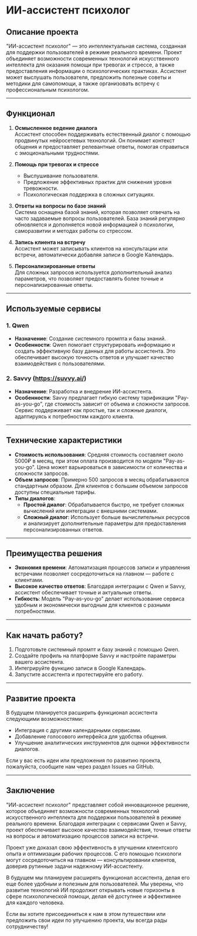# ИИ-ассистент психолог

## Описание проекта

"ИИ-ассистент психолог" — это интеллектуальная система, созданная для поддержки пользователей в режиме реального времени. Проект объединяет возможности современных технологий искусственного интеллекта для оказания помощи при тревогах и стрессе, а также предоставления информации о психологических практиках. Ассистент может выслушать пользователя, предложить полезные советы и методики для самопомощи, а также организовать встречу с профессиональным психологом.

---

## Функционал

1. **Осмысленное ведение диалога**  
   Ассистент способен поддерживать естественный диалог с помощью продвинутых нейросетевых технологий. Он понимает контекст общения и предоставляет релевантные ответы, помогая справиться с эмоциональными трудностями.

2. **Помощь при тревогах и стрессе**  
   - Выслушивание пользователя.
   - Предложение эффективных практик для снижения уровня тревожности.
   - Психологическая поддержка в сложных ситуациях.

3. **Ответы на вопросы по базе знаний**  
   Система оснащена базой знаний, которая позволяет отвечать на часто задаваемые вопросы пользователей. База знаний регулярно обновляется и дополняется новой информацией о психологии, саморазвитии и методах работы со стрессом.

4. **Запись клиента на встречу**  
   Ассистент может записывать клиентов на консультации или встречи, автоматически добавляя записи в Google Календарь.

5. **Персонализированные ответы**  
   Для сложных запросов используется дополнительный анализ параметров, что позволяет предоставлять более точные и персонализированные ответы.

---

## Используемые сервисы

### 1. **Qwen**
   - **Назначение**: Создание системного промпта и базы знаний.
   - **Особенности**: Qwen помогает структурировать информацию и создать эффективную базу данных для работы ассистента. Это обеспечивает высокую точность ответов и улучшает качество взаимодействия с пользователями.

### 2. **Savvy (https://suvvy.ai/)**
   - **Назначение**: Разработка и внедрение ИИ-ассистента.
   - **Особенности**: Savvy предлагает гибкую систему тарификации "Pay-as-you-go", где стоимость зависит от объема и сложности запросов. Сервис поддерживает как простые, так и сложные диалоги, адаптируясь к потребностям каждого клиента.

---

## Технические характеристики

- **Стоимость использования**: Средняя стоимость составляет около 5000₽ в месяц, при этом оплата производится по модели "Pay-as-you-go". Цена может варьироваться в зависимости от количества и сложности запросов.
- **Объем запросов**: Примерно 500 запросов в месяц обрабатываются стандартным образом. Для клиентов с большим объемом запросов доступны специальные тарифы.
- **Типы диалогов**:
  - **Простой диалог**: Обрабатывается быстро, не требует сложных вычислений или интеграции с внешними системами.
  - **Сложный диалог**: Использует больше вычислительных ресурсов и анализирует дополнительные параметры для предоставления персонализированных ответов.

---

## Преимущества решения

- **Экономия времени**: Автоматизация процессов записи и управления встречами позволяет сосредоточиться на главном — работе с клиентами.
- **Высокое качество ответов**: Благодаря интеграции с Qwen и Savvy, ассистент обеспечивает точные и актуальные ответы.
- **Гибкость**: Модель "Pay-as-you-go" делает использование сервиса удобным и экономически выгодным для клиентов с разными потребностями.

---

## Как начать работу?

1. Подготовьте системный промпт и базу знаний с помощью Qwen.
2. Создайте профиль на платформе Savvy и настройте параметры вашего ассистента.
3. Интегрируйте функцию записи в Google Календарь.
4. Запустите ассистента и протестируйте его работу.

---

## Развитие проекта

В будущем планируется расширить функционал ассистента следующими возможностями:
- Интеграция с другими календарными сервисами.
- Добавление голосового интерфейса для удобства общения.
- Улучшение аналитических инструментов для оценки эффективности диалогов.

Если у вас есть идеи или предложения по развитию проекта, пожалуйста, сообщите нам через раздел Issues на GitHub.

---

## Заключение

"ИИ-ассистент психолог" представляет собой инновационное решение, которое объединяет возможности современных технологий искусственного интеллекта для поддержки пользователей в режиме реального времени. Благодаря интеграции с сервисами Qwen и Savvy, проект обеспечивает высокое качество взаимодействия, точные ответы на вопросы и автоматизацию процессов записи на встречи.

Проект уже доказал свою эффективность в улучшении клиентского опыта и оптимизации рабочих процессов. С его помощью психологи могут сосредоточиться на главном — консультировании клиентов, доверив рутинные задачи надежному ИИ-ассистенту.

В будущем мы планируем расширять функционал ассистента, делая его еще более удобным и полезным для пользователей. Мы уверены, что развитие технологий ИИ продолжит открывать новые горизонты в сфере психологической помощи, делая её доступнее и эффективнее для каждого человека.

Если вы хотите присоединиться к нам в этом путешествии или предложить свои идеи по улучшению проекта, мы всегда рады сотрудничеству!

